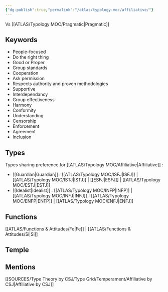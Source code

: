 ```yaml
---
{"dg-publish":true,"permalink":"/atlas/typology-moc/affiliative/"}
---
```


Vs [[ATLAS/Typology MOC/Pragmatic\|Pragmatic]]

## Keywords
- People-focused
- Do the right thing
- Good or Proper
- Group standards
- Cooperation
- Ask permission
- Respects authority and proven methodologies
- Supportive
- Interdependancy
- Group effectiveness
- Harmony
- Conformity
- Understanding
- Censorship
- Enforcement
- Agreement
- Inclusion

## Types 
Types sharing preference for [[ATLAS/Typology MOC/Affiliative\|Affiliative]] : 
- [[Guardian\|Guardian]] : [[ATLAS/Typology MOC/ISFJ\|ISFJ]] | [[ATLAS/Typology MOC/ISTJ\|ISTJ]] | [[ESFJ\|ESFJ]] | [[ATLAS/Typology MOC/ESTJ\|ESTJ]]
- [[Idealist\|Idealist]] : [[ATLAS/Typology MOC/INFP\|INFP]] | [[ATLAS/Typology MOC/INFJ\|INFJ]] | [[ATLAS/Typology MOC/ENFP\|ENFP]] | [[ATLAS/Typology MOC/ENFJ\|ENFJ]] 

## Functions 
[[ATLAS/Functions & Attitudes/Fe\|Fe]] | [[ATLAS/Functions & Attitudes/Si\|Si]]

## Temple 


## Mentions
[[SOURCES/Type Theory by CSJ/Type Grid/Temperament/Affiliative by CSJ\|Affiliative by CSJ]]

